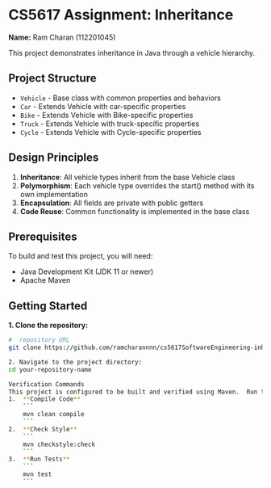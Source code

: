 # CS5617 Assignment: Inheritance

**Name:** Ram Charan (112201045) 

This project demonstrates inheritance in Java through a vehicle hierarchy.

## Project Structure

- `Vehicle` - Base class with common properties and behaviors
- `Car` - Extends Vehicle with car-specific properties
- `Bike` - Extends Vehicle with Bike-specific properties
- `Truck` - Extends Vehicle with truck-specific properties
- `Cycle` - Extends Vehicle with Cycle-specific properties

## Design Principles

1. **Inheritance**: All vehicle types inherit from the base Vehicle class
2. **Polymorphism**: Each vehicle type overrides the start() method with its own implementation
3. **Encapsulation**: All fields are private with public getters
4. **Code Reuse**: Common functionality is implemented in the base class

## Prerequisites

To build and test this project, you will need:
* Java Development Kit (JDK 11 or newer)
* Apache Maven 

## Getting Started

**1. Clone the repository:**
```bash
#  repository URL
git clone https://github.com/ramcharannnn/cs5617SoftwareEngineering-inheritance-assignment.git

2. Navigate to the project directory:
cd your-repository-name

Verification Commands
This project is configured to be built and verified using Maven.  Run the following commands from the project root to ensure correctness.
1.  **Compile Code**
    ```
    mvn clean compile
    ```
2.  **Check Style**
    ```
    mvn checkstyle:check
    ```
3.  **Run Tests**
    ```
    mvn test
    ```
